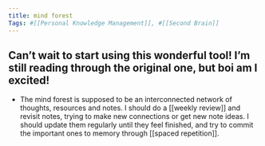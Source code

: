 ```yaml
---
title: mind forest
Tags: #[[Personal Knowledge Management]], #[[Second Brain]]
---
```


## Can’t wait to start using this wonderful tool! I’m still reading through the original one, but boi am I excited!
- The mind forest is supposed to be an interconnected network of thoughts, resources and notes. I should do a [[weekly review]] and revisit notes, trying to make new connections or get new note ideas. I should update them regularly until they feel finished, and try to commit the important ones to memory through [[spaced repetition]].